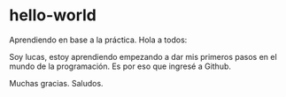 # hello-world
Aprendiendo en base a la práctica.
Hola a todos:

Soy lucas, estoy aprendiendo empezando a dar mis primeros pasos en el mundo de la programación. 
Es por eso que ingresé a Github.

Muchas gracias.
Saludos.
